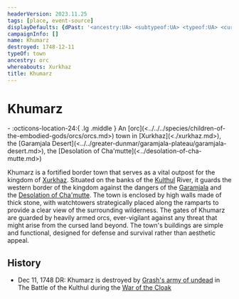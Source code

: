 ```yaml
---
headerVersion: 2023.11.25
tags: [place, event-source]
displayDefaults: {dPast: '<ancestry:UA> <subtypeof:UA> <typeof:UA> <current:3Frq>, <end:U> by [[Grash]] on <enddate>', wPastHome: ''}
campaignInfo: []
name: Khumarz
destroyed: 1748-12-11
typeOf: town
ancestry: orc
whereabouts: Xurkhaz
title: Khumarz
---
```

# Khumarz
<div class="grid cards ext-narrow-margin ext-one-column" markdown>
-  
    :octicons-location-24:{ .lg .middle } An [orc](<../../../species/children-of-the-embodied-gods/orcs/orcs.md>) town in [Xurkhaz](<./xurkhaz.md>), the [Garamjala Desert](<../../greater-dunmar/garamjala-plateau/garamjala-desert.md>), the [Desolation of Cha'mutte](<../desolation-of-cha-mutte.md>)  
</div>


Khumarz is a fortified border town that serves as a vital outpost for the kingdom of [Xurkhaz](<./xurkhaz.md>). Situated on the banks of the [Kulthul](<../rivers/kulthul.md>) River, it guards the western border of the kingdom against the dangers of the [Garamjala](<../../greater-dunmar/garamjala-plateau/garamjala-desert.md>) and the [Desolation of Cha'mutte](<../desolation-of-cha-mutte.md>). The town is enclosed by high walls made of thick stone, with watchtowers strategically placed along the ramparts to provide a clear view of the surrounding wilderness. The gates of Khumarz are guarded by heavily armed orcs, ever-vigilant against any threat that might arise from the cursed land beyond. The town's buildings are simple and functional, designed for defense and survival rather than aesthetic appeal. 
## History
- Dec 11, 1748 DR: Khumarz is destroyed by [Grash's army of undead](<../../../groups/orc-hordes/grash-s-horde.md>) in  The Battle of the Kulthul during the [War of the Cloak](<../../../events/1700s/war-of-the-cloak.md>)